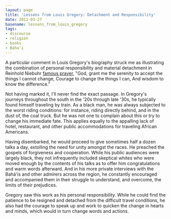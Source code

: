 ```yaml
---
layout: page
title: 'Lessons from Louis Gregory: Detachment and Responsibility'
date: 2011-03-27
basename: lessons_from_louis_gregory
tags:
- discourse
- religion
- books
- Baha'i
---
```


A particular comment in Louis Gregory's biography struck me as illustrating the
combination of personal responsibility and material detachment in Reinhold
Niebuhr <a href="http://en.wikipedia.org/wiki/Serenity_Prayer">famous
prayer</a>, "God, grant me the serenity to accept the things I cannot change,
Courage to change the things I can, And wisdom to know the difference."

<!--more-->

Not having marked it, I'll never find the exact passage. In Gregory's journeys
throughout the south in the '20s through late '30s, he typically found himself
traveling by train. As a black man, he was always subjected to the worst riding
conditions: for instance, riding directly behind, and in the dust of, the coal
truck. But he was not one to complain about this or try to change his immediate
fate. This applies equally to the appalling lack of hotel, restaurant, and other
public accommodations for traveling African Americans.

Having disembarked, he would proceed to give sometimes half a dozen talks a day,
extolling the need for unity amongst the races. He preached the gospels of
forgiveness and cooperation. While his public audiences were largely black, they
not infrequently included skeptical whites who were moved enough by the contents
of his talks as to offer him congratulations and warm words afterward. And in
his more private interviews with the Bah&aacute;'&iacute;s and other admirers
across the region, he constantly encouraged and accompanied them in their
struggle to understand, and overcome, the limits of their prejudices.

Gregory saw this work as his personal responsibility. While he could find the
patience to be resigned and detached from the difficult travel conditions, he
also had the courage to speak up and work to quicken the change in hearts and
minds, which would in turn change words and actions.

